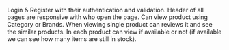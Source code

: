 Login & Register with their authentication and validation.
Header of all pages are responsive with who open the page.
Can view product using Category or Brands.
When viewing single product can reviews it and see the similar  products.
In each product can view if available or not (if available we can see how many items are still in stock).
